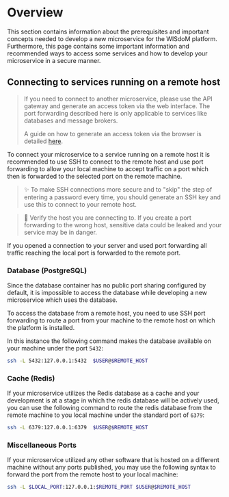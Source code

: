 # Overview

This section contains information about the prerequisites and important concepts
needed to develop a new microservice for the WISdoM platform.
Furthermore, this page contains some important information and recommended ways
to access some services and how to develop your microservice in a secure
manner.

## Connecting to services running on a remote host
> If you need to connect to another microservice, please use the API gateway and
> generate an access token via the web interface. The port forwarding described 
> here is only applicable to services like databases and message brokers.
>
> A guide on how to generate an access token via the browser is detailed 
> [here](./generate-api-token).

To connect your microservice to a service running on a remote host it is
recommended to use SSH to connect to the remote host and use port forwarding
to allow your local machine to accept traffic on a port which then is forwarded
to the selected port on the remote machine.

> ✨ To make SSH connections more secure and to "skip" the step of entering a
> password every time, you should generate an SSH key and use this to connect to
> your remote host.

> 🦺 Verify the host you are connecting to. If you create a port forwarding to
> the wrong host, sensitive data could be leaked and your service may be in
> danger.

If you opened a connection to your server and used port forwarding all traffic
reaching the local port is forwarded to the remote port.

### Database (PostgreSQL)
Since the database container has no public port sharing configured by default,
it is impossible to access the database while developing a new microservice 
which uses the database.

To access the database from a remote host, you need to use SSH port forwarding
to route a port from your machine to the remote host on which the platform is
installed.

In this instance the following command makes the database available on your
machine under the port `5432`:
```sh
ssh -L 5432:127.0.0.1:5432  $USER@$REMOTE_HOST
```

### Cache (Redis)
If your microservice utilizes the Redis database as a cache and your development
is at a stage in which the redis database will be actively used, you can use
the following command to route the redis database from the remote machine to
you local machine under the standard port of `6379`:
```sh
ssh -L 6379:127.0.0.1:6379  $USER@$REMOTE_HOST
```

### Miscellaneous Ports
If your microservice utilized any other software that is hosted on a
different machine without any ports published, you may use the following
syntax to forward the port from the remote host to your local machine:
```sh
ssh -L $LOCAL_PORT:127.0.0.1:$REMOTE_PORT $USER@$REMOTE_HOST
```
